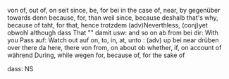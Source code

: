 von of, out of, on
seit since, be, for
bei in the case of, near, by
gegenüber towards
denn because, for, than
weil since, because
deshalb that's why, because of taht, for that, hence
trotzdem (adv)Neverthless, (conj)yet
obwohl although
dass That ""
damit usw: and so on
ab from
bei dir: With you
Pass auf: Watch out
auf on, to, in, at, unto : (adv) up
bei near
drüben over there
da here, there
von from, on about 
ob whether, if, on account of
während During, while
wegen for, because of, for the sake of
 

 dass: NS
 
